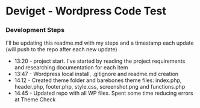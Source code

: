 # Deviget - Wordpress Code Test 

### Development Steps
I'll be updating this readme.md with my steps and a timestamp each update (will push to the repo after each new update)

- 13:20 - project start. I've started by reading the project requirements and researching documentation for each item
- 13:47 - Wordpress local install, .gitignore and readme.md creation
- 14.12 - Created theme folder and barebones theme files: index.php, header.php, footer.php, style.css, screenshot.png and functions.php 
- 14.45 - Updated repo with all WP files. Spent some time reducing errors at Theme Check 
